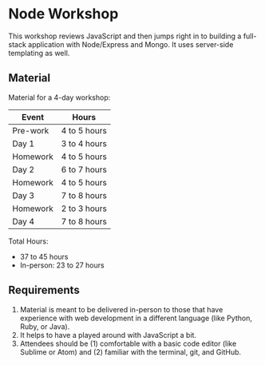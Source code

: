 # Node Workshop

This workshop reviews JavaScript and then jumps right in to building a full-stack application with Node/Express and Mongo. It uses server-side templating as well.

## Material

Material for a 4-day workshop:

| Event    | Hours         |
|----------|---------------|
| Pre-work | 4 to 5 hours  |
| Day 1    | 3 to 4 hours  |
| Homework | 4 to 5 hours  |
| Day 2    | 6 to 7 hours  |
| Homework | 4 to 5 hours  |
| Day 3    | 7 to 8 hours  |
| Homework | 2 to 3 hours  |
| Day 4    | 7 to 8 hours  |

Total Hours:

- 37 to 45 hours
- In-person: 23 to 27 hours

## Requirements

1. Material is meant to be delivered in-person to those that have experience with web development in a different language (like Python, Ruby, or Java).
1. It helps to have a played around with JavaScript a bit.
1. Attendees should be (1) comfortable with a basic code editor (like Sublime or Atom) and (2) familiar with the terminal, git, and GitHub.
